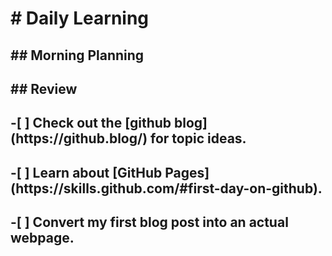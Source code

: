<h1> # Daily Learning  

<h2> ## Morning Planning

<h2> ## Review


<h2>  -[ ] Check out the [github blog](https://github.blog/) for topic ideas.
<h2>  -[ ] Learn about [GitHub Pages](https://skills.github.com/#first-day-on-github).
<h2>  -[ ] Convert my first blog post into an actual webpage.
